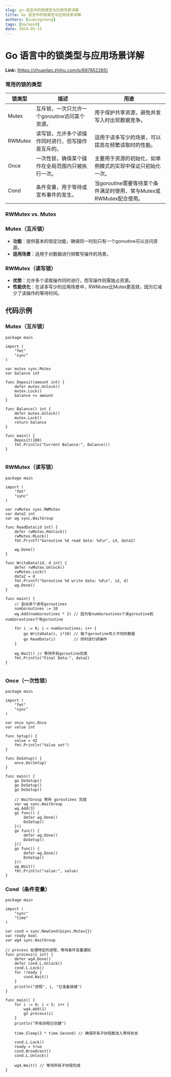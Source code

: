 ```yaml
---
slug: go-语言中的锁类型与应用场景详解
title: Go 语言中的锁类型与应用场景详解
authors: [sumingcheng]
tags: [backend]
date: 2024-05-15
---
```


# Go 语言中的锁类型与应用场景详解



 **Link:** [https://zhuanlan.zhihu.com/p/697852265]

### 常用的锁的类型  

| 锁类型 | 描述 | 用途 |
| --- | --- | --- |
| Mutex | 互斥锁，一次只允许一个goroutine访问某个资源。 | 用于保护共享资源，避免并发写入时出现数据竞争。 |
| RWMutex | 读写锁，允许多个读操作同时进行，但写操作是互斥的。 | 适用于读多写少的场景，可以提高在频繁读取时的性能。 |
| Once | 一次性锁，确保某个操作在全局范围内只被执行一次。 | 主要用于资源的初始化，如单例模式的实现中保证只初始化一次。 |
| Cond | 条件变量，用于等待或宣布事件的发生。 | 当goroutine需要等待某个条件满足时使用，常与Mutex或RWMutex配合使用。 |

### RWMutex vs. Mutex  
### Mutex（互斥锁）  

* **功能**：提供基本的锁定功能，确保同一时刻只有一个goroutine可以访问资源。
* **适用场景**：适用于对数据进行频繁写操作的场景。

### RWMutex（读写锁）  

* **优势**：允许多个读取操作同时进行，而写操作则需独占资源。
* **性能优化**：在读多写少的应用场景中，RWMutex比Mutex更高效，因为它减少了读操作的等待时间。

## 代码示例  
### Mutex（互斥锁）  
```
package main
​
import (
    "fmt"
    "sync"
)
​
var mutex sync.Mutex
var balance int
​
func Deposit(amount int) {
    defer mutex.Unlock()
    mutex.Lock()
    balance += amount
}
​
func Balance() int {
    defer mutex.Unlock()
    mutex.Lock()
    return balance
}
​
func main() {
    Deposit(100)
    fmt.Println("Current Balance:", Balance())
}
​

```
### RWMutex（读写锁）  
```
package main
​
import (
    "fmt"
    "sync"
)
​
var rwMutex sync.RWMutex
var data2 int
var wg sync.WaitGroup
​
func ReadData(id int) {
    defer rwMutex.RUnlock()
    rwMutex.RLock()
    fmt.Printf("Goroutine %d read data: %d\n", id, data2)
​
    wg.Done()
}
​
func WriteData(id, d int) {
    defer rwMutex.Unlock()
    rwMutex.Lock()
    data2 = d
    fmt.Printf("Goroutine %d write data: %d\n", id, d)
    wg.Done()
}
​
func main() {
    // 启动多个读写goroutines
    numGoroutines := 10
    wg.Add(numGoroutines * 2) // 因为有numGoroutines个读goroutine和numGoroutines个写goroutine
​
    for i := 0; i < numGoroutines; i++ {
        go WriteData(i, i*10) // 每个goroutine写入不同的数据
        go ReadData(i)        // 同时进行读操作
    }
​
    wg.Wait() // 等待所有goroutine完成
    fmt.Println("Final Data:", data2)
}
​

```
### Once（一次性锁）  
```
package main
​
import (
    "fmt"
    "sync"
)
​
var once sync.Once
var value int
​
func Setup() {
    value = 42
    fmt.Println("Value set")
}
​
func DoSetup() {
    once.Do(Setup)
}
​
func main() {
    go DoSetup()
    go DoSetup()
    go DoSetup()
​
    // WaitGroup 等待 goroutines 完成
    var wg sync.WaitGroup
    wg.Add(3)
    go func() {
        defer wg.Done()
        DoSetup()
    }()
    go func() {
        defer wg.Done()
        DoSetup()
    }()
    go func() {
        defer wg.Done()
        DoSetup()
    }()
    wg.Wait()
    fmt.Println("value:", value)
}

```
### Cond（条件变量）  
```
package main
​
import (
    "sync"
    "time"
)
​
var cond = sync.NewCond(&sync.Mutex{})
var ready bool
var wg4 sync.WaitGroup
​
// process 处理特定的进程，等待条件变量通知
func process(i int) {
    defer wg4.Done()
    defer cond.L.Unlock()
    cond.L.Lock()
    for !ready {
        cond.Wait()
    }
    println("进程", i, "已准备就绪")
}
​
func main() {
    for i := 0; i < 5; i++ {
        wg4.Add(1)
        go process(i)
    }
    println("所有协程已创建")
​
    time.Sleep(2 * time.Second) // 确保所有子协程都进入等待状态
​
    cond.L.Lock()
    ready = true
    cond.Broadcast()
    cond.L.Unlock()
​
    wg4.Wait() // 等待所有子协程完成
}
​

```
